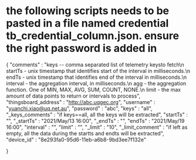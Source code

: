 # the following scripts needs to be pasted in a file named **credential tb_credential_column.json**. ensure the right password is added in

{
    "comments"            : "keys -- comma separated list of telemetry keysto fetch\n startTs - unix timestamp that identifies start of the interval in milliseconds.\n endTs - unix timestamp that identifies end of the interval in milliseconds.\n interval - the aggregation interval, in milliseconds.\n agg - the aggregation function. One of MIN, MAX, AVG, SUM, COUNT, NONE.\n limit - the max amount of data points to return or intervals to process",
    "thingsboard_address" : "http://abc.uqgec.org",
    "username"            : "yuanchi.xiao@uq.net.au",
    "password"            : "abc",
    "keys"                : "all",
    "_keys_comments"      : "if keys==all, all the keys will be extracted",
    "startTs"             : "",
    "_startTs"            : "2021/May/13 16:00",
    "_endTs"               : "",
    "endTs"               : "2021/May/19 16:00",
    "interval"            : "",
    "limit"              : "",
    "_limit"               : "10",
    "_limit_comment"     : "if left as empty, all the data during the startts and endts will be extracted",
    "device_id"           : "8e293fa0-95d6-11eb-a6b8-9bd3ee7f132e"

}
